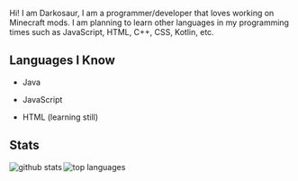 Hi! I am Darkosaur, I am a programmer/developer that loves working on Minecraft mods. I am planning to learn other languages in my programming times such as JavaScript, HTML, C++, CSS, Kotlin, etc.

## Languages I Know

* Java

* JavaScript

* HTML (learning still)

## Stats  
<a href="https://github.com/anuraghazra/github-readme-stats">  
  <img align="left" alt="github stats" src="https://github-readme-stats.vercel.app/api?username=Darkosaur&count_private=true&include_all_commits=true&show_icons=true&theme=algolia" />
  <img align="left" alt="top languages" src="https://github-readme-stats.vercel.app/api/top-langs/?username=Darkosaur&layout=compact&theme=algolia" />
</a>
